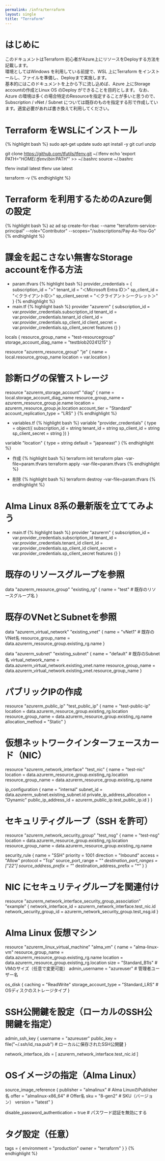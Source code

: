 ```yaml
---
permalink: /infra/terraform
layout: single
title: "Terraform"
---
```


# はじめに

このドキュメントはTerraform 初心者がAzure上にリソースをDeployする方法を記載します。  
環境としてはWindows を利用している前提で、WSL 上にTerraform をインストールし、ファイルを準備し、Deployまで実施します。  
基本的にはこのドキュメントを上から下に流し込めば、Azure 上にStorage accountの作成とLinux OS のDeploy ができることを目的とします。
なお、Azure の環境は多くの場合特定のResourceを指定することが多いと思うので、Subscription / vNet / Subnet については既存のものを指定する形で作成しています。適宜必要があれば書き換えて利用してください。

# Terraform をWSLにインストール

{% highlight bash %}
sudo apt-get update
sudo apt install -y git curl unzip

git clone https://github.com/tfutils/tfenv.git ~/.tfenv
echo 'export PATH="$HOME/.tfenv/bin:$PATH"' >> ~/.bashrc
source ~/.bashrc

tfenv install latest
tfenv use latest

terraform -v
{% endhighlight %}

# Terraform を利用するためのAzure側の設定

{% highlight bash %}
az ad sp create-for-rbac --name "terraform-service-principal" --role="Contributor" --scopes="/subscriptions/Pay-As-You-Go"
{% endhighlight %}

# 課金を起こさない無害なStorage accountを作る方法

* param.tfvars
{% highlight bash %}
provider_credentials = {
  subscription_id  = "<subscription id>>"
  tenant_id        = "＜Microsoft Entra ID＞"
  sp_client_id     = "＜クライアントID＞"
  sp_client_secret = "＜クライアントシークレット＞"
}
{% endhighlight %}
* main.tf
{% highlight bash %}
provider "azurerm" {
  subscription_id = var.provider_credentials.subscription_id
  tenant_id       = var.provider_credentials.tenant_id
  client_id       = var.provider_credentials.sp_client_id
  client_secret   = var.provider_credentials.sp_client_secret
  features {}
}

locals {
  resource_group_name       = "test-resourcegroup"
  storage_account_diag_name = "testblob20241215"
}

resource "azurerm_resource_group" "je" {
  name     = local.resource_group_name
  location = var.location
}

# 診断ログの保管ストレージ
resource "azurerm_storage_account" "diag" {
  name                     = local.storage_account_diag_name
  resource_group_name      = azurerm_resource_group.je.name
  location                 = azurerm_resource_group.je.location
  account_tier             = "Standard"
  account_replication_type = "LRS"
}
{% endhighlight %}
* variables.tf
{% highlight bash %}
variable "provider_credentials" {
  type = object({
    subscription_id  = string
    tenant_id        = string
    sp_client_id     = string
    sp_client_secret = string
  })
}

variable "location" {
  type    = string
  default = "japaneast"
}
{% endhighlight %}
* 作成
{% highlight bash %}
terraform init
terraform plan -var-file=param.tfvars
terraform apply -var-file=param.tfvars
{% endhighlight %}

* 削除
{% highlight bash %}
terraform destroy -var-file=param.tfvars
{% endhighlight %}

# Alma Linux 8系の最新版を立ててみよう

* main.tf
{% highlight bash %}
provider "azurerm" {
  subscription_id = var.provider_credentials.subscription_id
  tenant_id       = var.provider_credentials.tenant_id
  client_id       = var.provider_credentials.sp_client_id
  client_secret   = var.provider_credentials.sp_client_secret
  features {}
}
# 既存のリソースグループを参照
data "azurerm_resource_group" "existing_rg" {
  name = "test"   # 既存のリソースグループ名
}

# 既存のVNetとSubnetを参照
data "azurerm_virtual_network" "existing_vnet" {
  name                = "vNet1"  # 既存のVNet名
  resource_group_name = data.azurerm_resource_group.existing_rg.name
}

data "azurerm_subnet" "existing_subnet" {
  name                 = "default" # 既存のSubnet名
  virtual_network_name = data.azurerm_virtual_network.existing_vnet.name
  resource_group_name  = data.azurerm_virtual_network.existing_vnet.resource_group_name
}

# パブリックIPの作成
resource "azurerm_public_ip" "test_public_ip" {
  name                = "test-public-ip"
  location            = data.azurerm_resource_group.existing_rg.location
  resource_group_name = data.azurerm_resource_group.existing_rg.name
  allocation_method   = "Static"
}

# 仮想ネットワークインターフェースカード（NIC）
resource "azurerm_network_interface" "test_nic" {
  name                = "test-nic"
  location            = data.azurerm_resource_group.existing_rg.location
  resource_group_name = data.azurerm_resource_group.existing_rg.name

  ip_configuration {
    name                          = "internal"
    subnet_id                     = data.azurerm_subnet.existing_subnet.id
    private_ip_address_allocation = "Dynamic"
    public_ip_address_id          = azurerm_public_ip.test_public_ip.id
  }
}
# セキュリティグループ（SSH を許可）
resource "azurerm_network_security_group" "test_nsg" {
  name                = "test-nsg"
  location            = data.azurerm_resource_group.existing_rg.location
  resource_group_name = data.azurerm_resource_group.existing_rg.name

  security_rule {
    name                       = "SSH"
    priority                   = 1001
    direction                  = "Inbound"
    access                     = "Allow"
    protocol                   = "Tcp"
    source_port_range          = "*"
    destination_port_ranges    = ["22"]
    source_address_prefix      = "*"
    destination_address_prefix = "*"
  }
}
# NIC にセキュリティグループを関連付け
resource "azurerm_network_interface_security_group_association" "example" {
  network_interface_id      = azurerm_network_interface.test_nic.id
  network_security_group_id = azurerm_network_security_group.test_nsg.id
}


# Alma Linux 仮想マシン
resource "azurerm_linux_virtual_machine" "alma_vm" {
  name                = "alma-linux-vm"
  resource_group_name = data.azurerm_resource_group.existing_rg.name
  location            = data.azurerm_resource_group.existing_rg.location
  size                = "Standard_B1ls"  # VMのサイズ（任意で変更可能）
  admin_username      = "azureuser"        # 管理者ユーザー名

  os_disk {
    caching              = "ReadWrite"
    storage_account_type = "Standard_LRS" # OSディスクのストレージタイプ
  }

  # SSH公開鍵を設定（ローカルのSSH公開鍵を指定）
  admin_ssh_key {
    username   = "azureuser"
    public_key = file("~/.ssh/id_rsa.pub") # ローカルに保存されたSSH公開鍵
  }

  network_interface_ids = [
    azurerm_network_interface.test_nic.id
  ]

  # OSイメージの指定（Alma Linux）
  source_image_reference {
    publisher = "almalinux"   # Alma LinuxのPublisher名
    offer     = "almalinux-x86_64"   # Offer名
    sku       = "8-gen2"     # SKU（バージョン）
    version   = "latest"
  }

  disable_password_authentication = true  # パスワード認証を無効にする

  # タグ設定（任意）
  tags = {
    environment = "production"
    owner       = "terraform"
  }
}
{% endhighlight %}

